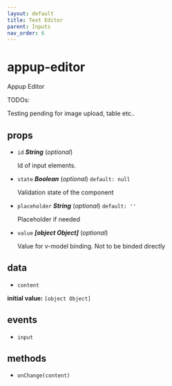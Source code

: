 ```yaml
---
layout: default
title: Text Editor
parent: Inputs
nav_order: 6
---
```



# appup-editor 

Appup Editor

TODOs:

Testing pending for image upload, table etc.. 

## props 

- `id` ***String*** (*optional*) 

  Id of input elements. 

- `state` ***Boolean*** (*optional*) `default: null` 

  Validation state of the component 

- `placeholder` ***String*** (*optional*) `default: ''` 

  Placeholder if needed 

- `value` ***[object Object]*** (*optional*) 

  Value for v-model binding. Not to be binded directly 

## data 

- `content` 

**initial value:** `[object Object]` 

## events 

- `input` 

## methods 

- `onChange(content)` 

